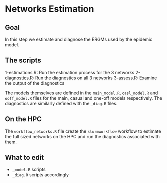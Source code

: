 # Networks Estimation

## Goal

In this step we estimate and diagnose the ERGMs used by the epidemic model.

## The scripts

1-estimations.R: Run the estimation process for the 3 networks
2-diagnostics.R: Run the diagnostics on all 3 networks
3-assess.R: Examine the output of the diagnostics

The models themselves are defined in the `main_model.R`, `casl_model.R` and
`ooff_model.R` files for the main, casual and one-off models respectively. The
diagnostics are similarly defined with the `_diag.R` files.

## On the HPC

The `workflow_networks.R` file create the `slurmworkflow` workflow to estimate
the full sized networks on the HPC and run the diagnostics associated with them.

## What to edit

- `_model.R` scripts
- `_diag.R` scripts accordingly
